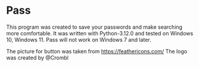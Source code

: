 # Pass
This program was created to save your passwords and make searching more comfortable. 
It was written with Python-3.12.0 and tested on Windows 10, Windows 11. Pass will not work on Windows 7 and later.

The picture for button was taken from https://feathericons.com/
The logo was created by @Crombl
